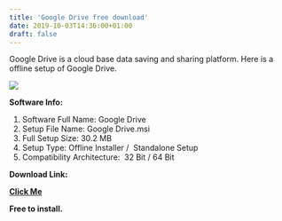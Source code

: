 ```yaml
---
title: 'Google Drive free download'
date: 2019-10-03T14:36:00+01:00
draft: false
---
```


Google Drive is a cloud base data saving and sharing platform. Here is a offline setup of Google Drive.  
  
  

[![](https://1.bp.blogspot.com/-dB3G52i8cYE/XZX4uHwhTDI/AAAAAAAAAPQ/pc73pMK6_JQyYcfViynNH4_C1k4U1xNqgCLcBGAsYHQ/s1600/download%2B%25285%2529.png)](https://1.bp.blogspot.com/-dB3G52i8cYE/XZX4uHwhTDI/AAAAAAAAAPQ/pc73pMK6_JQyYcfViynNH4_C1k4U1xNqgCLcBGAsYHQ/s1600/download%2B%25285%2529.png)

  

  

  

  

**Software Info:**

1.  Software Full Name: Google Drive
2.  Setup File Name: Google Drive.msi
3.  Full Setup Size: 30.2 MB
4.  Setup Type: Offline Installer /  Standalone Setup
5.  Compatibility Architecture:  32 Bit / 64 Bit 

**Download Link:**

**[Click Me](https://mega.nz/#!6G4hUaSZ!8wQMh1jmgjrhOIThbXq-Y5QgKGe66vmaCAlFmx0ncTk)**  
  

**Free to install.**